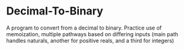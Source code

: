 # Decimal-To-Binary
A program to convert from a decimal to binary. Practice use of memoization, multiple pathways based on differing inputs (main path handles naturals, another for positive reals, and a third for integers)
